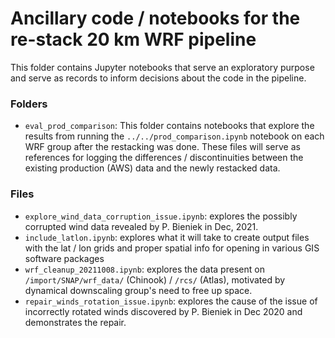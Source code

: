 # Ancillary code / notebooks for the re-stack 20 km WRF pipeline

This folder contains Jupyter notebooks that serve an exploratory purpose and serve as records to inform decisions about the code in the pipeline.

### Folders

- `eval_prod_comparison`: This folder contains notebooks that explore the results from running the `../../prod_comparison.ipynb` notebook on each WRF group after the restacking was done. These files will serve as references for logging the differences / discontinuities between the existing production (AWS) data and the newly restacked data. 

### Files

- `explore_wind_data_corruption_issue.ipynb`: explores the possibly corrupted wind data revealed by P. Bieniek in Dec, 2021.  
- `include_latlon.ipynb`: explores what it will take to create output files with the lat / lon grids and proper spatial info for opening in various GIS software packages  
- `wrf_cleanup_20211008.ipynb`: explores the data present on `/import/SNAP/wrf_data/` (Chinook) / `/rcs/` (Atlas), motivated by dynamical downscaling  group's need to free up space.   
- `repair_winds_rotation_issue.ipynb`: explores the cause of the issue of incorrectly rotated winds discovered by P. Bieniek in Dec 2020 and demonstrates the repair.  
